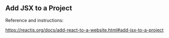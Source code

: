 
## Add JSX to a Project

Reference and instructions:

https://reactjs.org/docs/add-react-to-a-website.html#add-jsx-to-a-project
